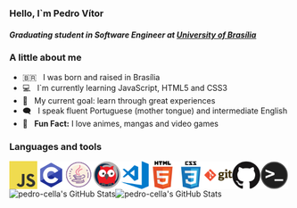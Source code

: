 ### Hello, I`m Pedro Vítor

#### *Graduating student in Software Engineer at [University of Brasília](https://en.wikipedia.org/wiki/University_of_Bras%C3%ADlia)*
### A little about me
- 🇧🇷 &nbsp; I was born and raised in Brasília
- 💻 &nbsp; I`m currently learning JavaScript, HTML5 and CSS3
- 🌟 &nbsp; My current goal: learn through great experiences
- 🗨 &nbsp; I speak fluent Portuguese (mother tongue) and intermediate English
- 🎈 &nbsp; **Fun Fact:** I love animes, mangas and video games

### Languages and tools

<img align="left" alt="JavaScript" width="50px" src="https://raw.githubusercontent.com/github/explore/80688e429a7d4ef2fca1e82350fe8e3517d3494d/topics/javascript/javascript.png" />
<img align="left" alt="C" width="50px" src="./images/c.png"/>
<img align="left" alt="Java" width="50px" src="./images/java.png"/>
<img align="left" alt="SWIProlog" width="50px" src="./images/prolog.png"/>
<img align="left" alt="Visual Studio Code" width="50px" src="https://raw.githubusercontent.com/github/explore/80688e429a7d4ef2fca1e82350fe8e3517d3494d/topics/visual-studio-code/visual-studio-code.png" />
<img align="left" alt="HTML5" width="50x" src="https://raw.githubusercontent.com/github/explore/80688e429a7d4ef2fca1e82350fe8e3517d3494d/topics/html/html.png" />
<img align="left" alt="CSS3" width="50px" src="https://raw.githubusercontent.com/github/explore/80688e429a7d4ef2fca1e82350fe8e3517d3494d/topics/css/css.png" />
<img align="left" alt="Git" width="50px" src="https://raw.githubusercontent.com/github/explore/80688e429a7d4ef2fca1e82350fe8e3517d3494d/topics/git/git.png" />
<img align="left" alt="GitHub" width="50px" src="https://raw.githubusercontent.com/github/explore/78df643247d429f6cc873026c0622819ad797942/topics/github/github.png" />
<img align="left" alt="Terminal" width="50px" src="https://raw.githubusercontent.com/github/explore/80688e429a7d4ef2fca1e82350fe8e3517d3494d/topics/terminal/terminal.png" />

<br>

<img align="left" alt="pedro-cella's GitHub Stats" src="https://github-readme-stats.codestackr.vercel.app/api?username=pedro-cella&show_icons=true&hide_border=true&layout=compact" />

<img align="left" alt="pedro-cella's GitHub Stats" src="https://github-readme-stats.vercel.app/api/top-langs/?username=pedro-cella&l&layout=compact&hide_border=true" />


